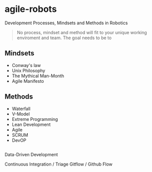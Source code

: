 # agile-robots
Development Processes, Mindsets and Methods in Robotics

> No process, mindset and method will fit to your unique working enviroment and team. The goal needs to be to  

## Mindsets
* Conway's law
* Unix Philosophy
* The Mythical Man-Month
* Agile Manifesto

## Methods
* Waterfall
* V-Model
* Extreme Programming
* Lean Development
* Agile 
* SCRUM
* DevOP

## 


Data-Driven Development

Continuous Integration / 
Triage
Gitflow / Github Flow

